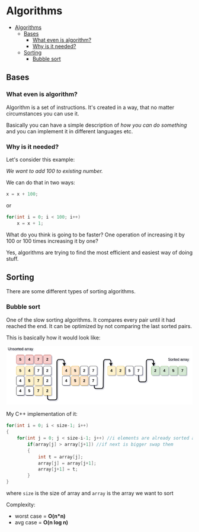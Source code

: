 # Algorithms

<!-- TOC -->

- [Algorithms](#algorithms)
    - [Bases](#bases)
        - [What even is algorithm?](#what-even-is-algorithm)
        - [Why is it needed?](#why-is-it-needed)
    - [Sorting](#sorting)
        - [Bubble sort](#bubble-sort)

<!-- /TOC -->

## Bases

### What even is algorithm?

Algorithm is a set of instructions. It's created in a way, that no matter circumstances you can use it.

Basically you can have a simple description of _how you can do something_ and you can implement it in different languages etc.

### Why is it needed?

Let's consider this example:

_We want to add 100 to existing number._

We can do that in two ways:
```cpp
x = x + 100;
```
or 
```cpp
for(int i = 0; i < 100; i++)
    x = x + 1;
```
What do you think is going to be faster? One operation of increasing it by 100 or 100 times increasing it by one?

Yes, algorithms are trying to find the most efficient and easiest way of doing stuff.


## Sorting

There are some different types of sorting algorithms.

### Bubble sort

One of the slow sorting algorithms.
It compares every pair until it had reached the end.
It can be optimized by not comparing the last sorted pairs.

This is basically how it would look like:

![Diagram](Assets/Algo1.png)

My C++ implementation of it:
```cpp
for(int i = 0; i < size-1; i++)
{
    for(int j = 0; j < size-i-1; j++) //i elements are already sorted at the end
        if(array[j] > array[j+1]) //if next is bigger swap them
        {
            int t = array[j];
            array[j] = array[j+1];
            array[j+1] = t;
        }
}
```
where `size` is the size of array and `array` is the array we want to sort

Complexity:
 - worst case = **O(n*n)** 
 - avg case = **O(n log n)** 

